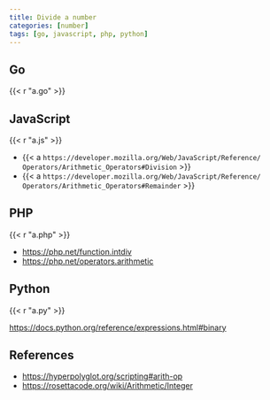 ```yaml
---
title: Divide a number
categories: [number]
tags: [go, javascript, php, python]
---
```


## Go

{{< r "a.go" >}}

## JavaScript

{{< r "a.js" >}}

- {{< a `https://developer.mozilla.org/Web/JavaScript/Reference/
   Operators/Arithmetic_Operators#Division` >}}
- {{< a `https://developer.mozilla.org/Web/JavaScript/Reference/
   Operators/Arithmetic_Operators#Remainder` >}}

## PHP

{{< r "a.php" >}}

- <https://php.net/function.intdiv>
- <https://php.net/operators.arithmetic>

## Python

{{< r "a.py" >}}

<https://docs.python.org/reference/expressions.html#binary>

## References

- <https://hyperpolyglot.org/scripting#arith-op>
- <https://rosettacode.org/wiki/Arithmetic/Integer>
